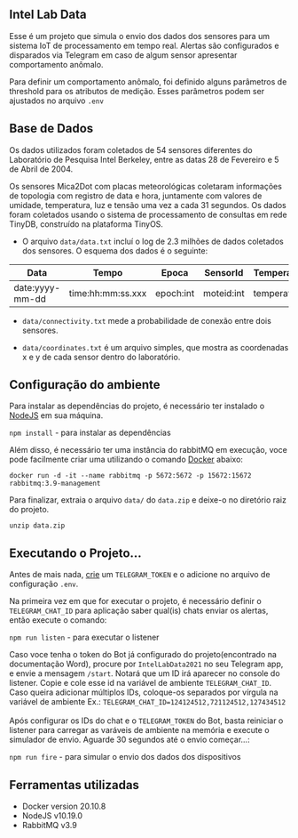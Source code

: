 ## Intel Lab Data

Esse é um projeto que simula o envio dos dados dos sensores para um sistema IoT de processamento em tempo real. Alertas são configurados e disparados via Telegram em caso de algum sensor apresentar comportamento anômalo.

Para definir um comportamento anômalo, foi definido alguns parâmetros de threshold para os atributos de medição. Esses parâmetros podem ser ajustados no arquivo `.env`

## Base de Dados

Os dados utilizados foram coletados de 54 sensores diferentes do Laboratório de Pesquisa Intel Berkeley, entre as datas 28 de Fevereiro e 5 de Abril de 2004.

Os sensores Mica2Dot com placas meteorológicas coletaram informações de topologia com registro de data e hora, juntamente com valores de umidade, temperatura, luz e tensão uma vez a cada 31 segundos. Os dados foram coletados usando o sistema de processamento de consultas em rede TinyDB, construído na plataforma TinyOS.

- O arquivo `data/data.txt` incluí o log de 2.3 milhões de dados coletados dos sensores. O esquema dos dados é o seguinte:

| Data | Tempo | Epoca | SensorId | Temperatura Cº | Humidade | Lux | Voltagem |
|---|---|---|---|---|---|---|---|
| date:yyyy-mm-dd | time:hh:mm:ss.xxx | epoch:int | moteid:int | temperature:real | humidity:real | light:real | voltage:real |

- `data/connectivity.txt` mede a probabilidade de conexão entre dois sensores.

- `data/coordinates.txt` é um arquivo simples, que mostra as coordenadas x e y de cada sensor dentro do laboratório.

## Configuração do ambiente

Para instalar as dependências do projeto, é necessário ter instalado o [NodeJS](https://nodejs.org/en/download/) em sua máquina.

`npm install` - para instalar as dependências <br>

Além disso, é necessário ter uma instância do rabbitMQ em execução, voce pode facilmente criar uma utilizando o comando [Docker](https://docs.docker.com/engine/install/) abaixo: <br>

`docker run -d -it --name rabbitmq -p 5672:5672 -p 15672:15672 rabbitmq:3.9-management` <br>

Para finalizar, extraia o arquivo `data/` do `data.zip` e deixe-o no diretório raiz do projeto.

`unzip data.zip`

## Executando o Projeto...

Antes de mais nada, [crie](https://t.me/botfather) um `TELEGRAM_TOKEN` e o adicione no arquivo de configuração `.env`.

Na primeira vez em que for executar o projeto, é necessário definir o `TELEGRAM_CHAT_ID` para aplicação saber qual(is) chats enviar os alertas, então execute o comando: 

`npm run listen` - para executar o listener <br>

Caso voce tenha o token do Bot já configurado do projeto(encontrado na documentação Word), procure por `IntelLabData2021` no seu Telegram app, e envie a mensagem `/start`. Notará que um ID irá aparecer no console do listener. Copie e cole esse id na variável de ambiente `TELEGRAM_CHAT_ID`. Caso queira adicionar múltiplos IDs, coloque-os separados por vírgula na variável de ambiente Ex.: `TELEGRAM_CHAT_ID=124124512,721124512,127434512` <br><br>
Após configurar os IDs do chat e o `TELEGRAM_TOKEN` do Bot, basta reiniciar o listener para carregar as varáveis de ambiente na memória e execute o simulador de envio. Aguarde 30 segundos até o envio começar...:

`npm run fire` - para simular o envio dos dados dos dispositivos <br>

## Ferramentas utilizadas
- Docker version 20.10.8
- NodeJS v10.19.0
- RabbitMQ v3.9


